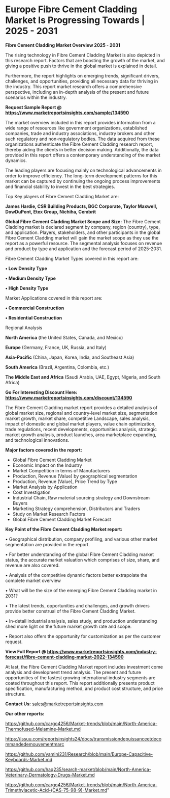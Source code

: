 # Europe Fibre Cement Cladding Market Is Progressing Towards | 2025 - 2031

<Strong> Fibre Cement Cladding Market Overview 2025 - 2031</strong>

The rising technology in Fibre Cement Cladding Market is also depicted in this research report. Factors that are boosting the growth of the market, and giving a positive push to thrive in the global market is explained in detail.

Furthermore, the report highlights on emerging trends, significant drivers, challenges, and opportunities, providing all necessary data for thriving in the industry. This report market research offers a comprehensive perspective, including an in-depth analysis of the present and future scenarios within the industry.

<strong>Request Sample Report @ <a href=https://www.marketreportsinsights.com/sample/134590>https://www.marketreportsinsights.com/sample/134590</a></strong>

The market overview included in this report provides information from a wide range of resources like government organizations, established companies, trade and industry associations, industry brokers and other such regulatory and non-regulatory bodies. The data acquired from these organizations authenticate the Fibre Cement Cladding research report, thereby aiding the clients in better decision making. Additionally, the data provided in this report offers a contemporary understanding of the market dynamics.

The leading players are focusing mainly on technological advancements in order to improve efficiency. The long-term development patterns for this market can be captured by continuing the ongoing process improvements and financial stability to invest in the best strategies.

Top Key players of Fibre Cement Cladding Market are:

<strong>James Hardie, CSR Building Products, BGC Corporate, Taylor Maxwell, DowDuPont, Etex Group, Nichiha, Cembrit</strong>

<strong><b>Global Fibre Cement Cladding Market Scope and Size:</b></strong>
The Fibre Cement Cladding market is declared segment by company, region (country), type, and application. Players, stakeholders, and other participants in the global Fibre Cement Cladding market will gain the market scope as they use the report as a powerful resource. The segmental analysis focuses on revenue and product by type and application and the forecast period of 2025-2031.

Fibre Cement Cladding Market Types covered in this report are:

<strong>• Low Density Type

• Medium Density Type

• High Density Type</strong>

Market Applications covered in this report are:

<strong>• Commercial Construction

• Residential Construction</strong> 

Regional Analysis

<strong>North America</strong> (the United States, Canada, and Mexico)

<strong>Europe</strong> (Germany, France, UK, Russia, and Italy)

<strong>Asia-Pacific</strong> (China, Japan, Korea, India, and Southeast Asia)

<strong>South America</strong> (Brazil, Argentina, Colombia, etc.)

<strong>The Middle East and Africa</strong> (Saudi Arabia, UAE, Egypt, Nigeria, and South Africa)

<strong>Go For Interesting Discount Here: <a href=https://www.marketreportsinsights.com/discount/134590>https://www.marketreportsinsights.com/discount/134590</a></strong>

The Fibre Cement Cladding market report provides a detailed analysis of global market size, regional and country-level market size, segmentation market growth, market share, competitive Landscape, sales analysis, impact of domestic and global market players, value chain optimization, trade regulations, recent developments, opportunities analysis, strategic market growth analysis, product launches, area marketplace expanding, and technological innovations.

<strong><b>Major factors covered in the report:</b></strong>
<ul>
  <li>Global Fibre Cement Cladding Market </li>
  <li>Economic Impact on the Industry</li>
  <li>Market Competition in terms of Manufacturers</li>
  <li>Production, Revenue (Value) by geographical segmentation</li>
  <li>Production, Revenue (Value), Price Trend by Type</li>
  <li>Market Analysis by Application</li>
  <li>Cost Investigation</li>
  <li>Industrial Chain, Raw material sourcing strategy and Downstream Buyers</li>
  <li>Marketing Strategy comprehension, Distributors and Traders</li>
  <li>Study on Market Research Factors</li>
  <li>Global Fibre Cement Cladding Market Forecast</li>
</ul>

<strong><b>Key Point of the Fibre Cement Cladding Market report:</b></strong>

• Geographical distribution, company profiling, and various other market segmentation are provided in the report.

• For better understanding of the global Fibre Cement Cladding market status, the accurate market valuation which comprises of size, share, and revenue are also covered.

• Analysis of the competitive dynamic factors better extrapolate the complete market overview

• What will be the size of the emerging Fibre Cement Cladding market in 2031?

• The latest trends, opportunities and challenges, and growth drivers provide better construal of the Fibre Cement Cladding Market.

• In-detail industrial analysis, sales study, and production understanding shed more light on the future market growth rate and scope.

• Report also offers the opportunity for customization as per the customer request.

<strong><b>View Full Report @ <a href=https://www.marketreportsinsights.com/industry-forecast/fibre-cement-cladding-market-2022-134590>https://www.marketreportsinsights.com/industry-forecast/fibre-cement-cladding-market-2022-134590</a></b></strong>


At last, the Fibre Cement Cladding Market report includes investment come analysis and development trend analysis. The present and future opportunities of the fastest growing international industry segments are coated throughout this report. This report additionally presents product specification, manufacturing method, and product cost structure, and price structure.

<strong>Contact Us:</strong>
sales@marketreportsinsights.com

<strong>Our other reports:</strong>

<a href=https://github.com/cargo4256/Market-trends/blob/main/North-America-Thermofused-Melamine-Market.md>https://github.com/cargo4256/Market-trends/blob/main/North-America-Thermofused-Melamine-Market.md</a>

<a href=https://issuu.com/reportsinsights24/docs/transmissiondepuissanceetdecommandedemouvementmarc>https://issuu.com/reportsinsights24/docs/transmissiondepuissanceetdecommandedemouvementmarc</a>

<a href=https://github.com/yamini231/Research/blob/main/Europe-Capacitive-Keyboards-Market.md>https://github.com/yamini231/Research/blob/main/Europe-Capacitive-Keyboards-Market.md</a>

<a href=https://github.com/haq235/search-market/blob/main/North-America-Veterinary-Dermatology-Drugs-Market.md>https://github.com/haq235/search-market/blob/main/North-America-Veterinary-Dermatology-Drugs-Market.md</a>

<a href=https://github.com/cargo4256/Market-trends/blob/main/North-America-Trimethylacetic-Acid-(CAS-75-98-9)-Market.md>https://github.com/cargo4256/Market-trends/blob/main/North-America-Trimethylacetic-Acid-(CAS-75-98-9)-Market.md</a>"
